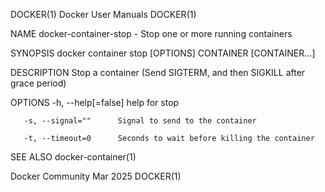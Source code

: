 DOCKER(1)							      Docker User Manuals							     DOCKER(1)

NAME
       docker-container-stop - Stop one or more running containers

SYNOPSIS
       docker container stop [OPTIONS] CONTAINER [CONTAINER...]

DESCRIPTION
       Stop a container (Send SIGTERM, and then SIGKILL after grace period)

OPTIONS
       -h, --help[=false]      help for stop

       -s, --signal=""	    Signal to send to the container

       -t, --timeout=0	    Seconds to wait before killing the container

SEE ALSO
       docker-container(1)

Docker Community							   Mar 2025								     DOCKER(1)
